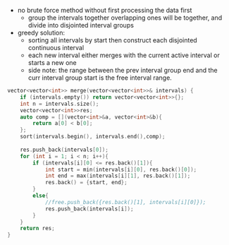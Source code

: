 - no brute force method without first processing the data first 
    - group the intervals together overlapping ones will be together, and divide into disjointed interval groups
- greedy solution:
    - sorting all intervals by start then construct each disjointed continuous interval
    - each new interval either merges with the current active interval or starts a new one
    - side note: the range between the prev interval group end and the curr interval group start is the free interval range.
    
```cpp
vector<vector<int>> merge(vector<vector<int>>& intervals) {
    if (intervals.empty()) return vector<vector<int>>{};
    int n = intervals.size();
    vector<vector<int>>res;
    auto comp = [](vector<int>&a, vector<int>&b){
        return a[0] < b[0];
    };
    sort(intervals.begin(), intervals.end(),comp);
    
    res.push_back(intervals[0]);
    for (int i = 1; i < n; i++){
        if (intervals[i][0] <= res.back()[1]){
            int start = min(intervals[i][0], res.back()[0]);
            int end = max(intervals[i][1], res.back()[1]);
            res.back() = {start, end};
        }
        else{
            //free.push_back({res.back()[1], intervals[i][0]}); 
            res.push_back(intervals[i]);
        }
    }
    return res;
}
```
